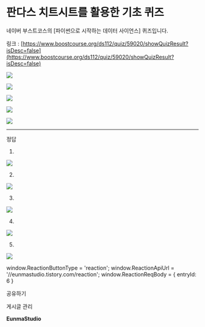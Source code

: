 
# 판다스 치트시트를 활용한 기초 퀴즈

네이버 부스트코스의 \[파이썬으로 시작하는 데이터 사이언스\] 퀴즈입니다. 

링크 : [https://www.boostcourse.org/ds112/quiz/59020/showQuizResult?isDesc=false](https://www.boostcourse.org/ds112/quiz/59020/showQuizResult?isDesc=false)

![](https://blog.kakaocdn.net/dn/obhnP/btsISMc56rN/LCPfnnSyzsTQYxv84vPIxK/img.png)

![](https://blog.kakaocdn.net/dn/UVht5/btsIRZxeCH9/BsBVvFRrwKjdHGv2IfCyUK/img.png)

![](https://blog.kakaocdn.net/dn/ba3csl/btsITDsXolj/xFtdMYIQJrgWF043Kuxj21/img.png)

![](https://blog.kakaocdn.net/dn/c1Md4s/btsIRWgb8Qp/BFaF801ZRL3VBnKc3s3KKk/img.png)

![](https://blog.kakaocdn.net/dn/b7Oeoq/btsIRMSreQE/GmRpo7X2KyEFg0xKF9kmw1/img.png)

* * *

정답

1.

![](https://blog.kakaocdn.net/dn/b3gXSe/btsISqVCflq/3J6c2JkzvieWDsrDx1xtPk/img.png)

2.

![](https://blog.kakaocdn.net/dn/YYsY7/btsIRMdMYxI/9IjvUH1IB4GsgMElmhrRsK/img.png)

3.

![](https://blog.kakaocdn.net/dn/b9nMU0/btsIQFl5M6P/mCgqqSB2aekID6wEXZIuA0/img.png)

4.

![](https://blog.kakaocdn.net/dn/cNeULH/btsITEelDJr/HlTwbMCvFwzhODKfbgG6l1/img.png)

5.

![](https://blog.kakaocdn.net/dn/mdMoR/btsIRnSOqlN/aNCOcdMtbLIvY3ilzRxU41/img.png)

window.ReactionButtonType = 'reaction'; window.ReactionApiUrl = '//eunmastudio.tistory.com/reaction'; window.ReactionReqBody = { entryId: 6 }

공유하기

게시글 관리

**EunmaStudio**
            